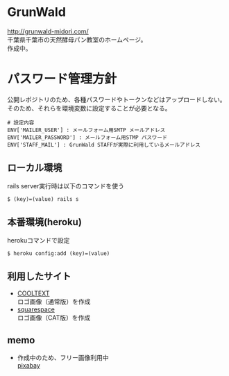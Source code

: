 # GrunWald
http://grunwald-midori.com/  
千葉県千葉市の天然酵母パン教室のホームページ。  
作成中。  

# パスワード管理方針
公開レポジトリのため、各種パスワードやトークンなどはアップロードしない。  
そのため、それらを環境変数に設定することが必要となる。  
```
# 設定内容
ENV['MAILER_USER'] : メールフォーム用SMTP メールアドレス
ENV['MAILER_PASSWORD'] : メールフォーム用STMP パスワード
ENV['STAFF_MAIL'] : GrunWald STAFFが実際に利用しているメールアドレス
```

## ローカル環境
rails server実行時は以下のコマンドを使う  

```
$ (key)=(value) rails s
```

## 本番環境(heroku)
herokuコマンドで設定  

```
$ heroku config:add (key)=(value)
```

## 利用したサイト
* [COOLTEXT](http://cooltext.com/)  
ロゴ画像（通常版）を作成  
* [squarespace](http://www.squarespace.com/logo)  
ロゴ画像（CAT版）を作成  

## memo
* 作成中のため、フリー画像利用中  
[pixabay](https://pixabay.com/)  
